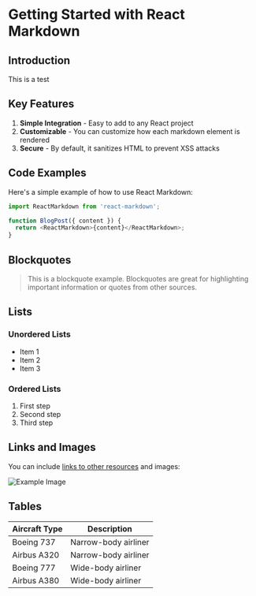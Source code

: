 # Getting Started with React Markdown

## Introduction

This is a test

## Key Features

1. **Simple Integration** - Easy to add to any React project
2. **Customizable** - You can customize how each markdown element is rendered
3. **Secure** - By default, it sanitizes HTML to prevent XSS attacks

## Code Examples

Here's a simple example of how to use React Markdown:

```javascript
import ReactMarkdown from 'react-markdown';

function BlogPost({ content }) {
  return <ReactMarkdown>{content}</ReactMarkdown>;
}
```

## Blockquotes

> This is a blockquote example. Blockquotes are great for highlighting important information or quotes from other sources.

## Lists

### Unordered Lists
* Item 1
* Item 2
* Item 3

### Ordered Lists
1. First step
2. Second step
3. Third step

## Links and Images

You can include [links to other resources](https://example.com) and images:

![Example Image](https://ik.imagekit.io/fe0pnysrfn/wingman/image.png)

## Tables

| Aircraft Type | Description |
|---------------|-------------|
| Boeing 737    | Narrow-body airliner |
| Airbus A320   | Narrow-body airliner |
| Boeing 777    | Wide-body airliner |
| Airbus A380   | Wide-body airliner |